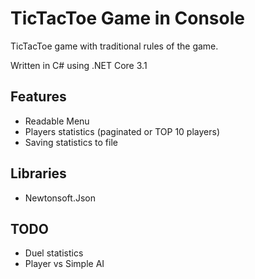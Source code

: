 # TicTacToe Game in Console

TicTacToe game with traditional rules of the game.

Written in C# using .NET Core 3.1

## Features

- Readable Menu
- Players statistics (paginated or TOP 10 players)
- Saving statistics to file

## Libraries
- Newtonsoft.Json

## TODO
- Duel statistics
- Player vs Simple AI

